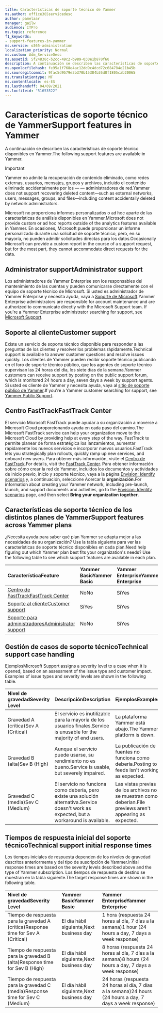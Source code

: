 ```yaml
---
title: Características de soporte técnico de Yammer
ms.author: office365servicedesc
author: pamelaar
manager: gailw
audience: ITPro
ms.topic: reference
f1_keywords:
- support-features-in-yammer
ms.service: o365-administration
localization_priority: Normal
ms.custom: Adm_ServiceDesc
ms.assetid: 5f24830c-b2cc-49c2-b989-030e1b870f60
description: A continuación se describen las características de soporte técnico disponibles en Yammer.
ms.openlocfilehash: fe95a1f768e4ac12dd9c4dcd72c684784e21b45b
ms.sourcegitcommit: 9fac5d9579e3b370b15384b36d0f1805cab20065
ms.translationtype: MT
ms.contentlocale: es-ES
ms.lasthandoff: 04/09/2021
ms.locfileid: "51653522"
---
```

# <a name="support-features-in-yammer"></a><span data-ttu-id="41d51-103">Características de soporte técnico de Yammer</span><span class="sxs-lookup"><span data-stu-id="41d51-103">Support features in Yammer</span></span>

<span data-ttu-id="41d51-104">A continuación se describen las características de soporte técnico disponibles en Yammer.</span><span class="sxs-lookup"><span data-stu-id="41d51-104">The following support features are available in Yammer.</span></span>
  
> [!IMPORTANT]
> <span data-ttu-id="41d51-105">Yammer no admite la recuperación de contenido eliminado, como redes externas, usuarios, mensajes, grupos y archivos, incluido el contenido eliminado accidentalmente por los &mdash; &mdash; administradores de red.</span><span class="sxs-lookup"><span data-stu-id="41d51-105">Yammer does not support recovering deleted content&mdash;such as external networks, users, messages, groups, and files&mdash;including content accidentally deleted by network administrators.</span></span>
>
> <span data-ttu-id="41d51-106">Microsoft no proporciona informes personalizados o ad hoc aparte de las características de análisis disponibles en Yammer.</span><span class="sxs-lookup"><span data-stu-id="41d51-106">Microsoft does not provide custom or ad hoc reports outside of the analytics features available in Yammer.</span></span> <span data-ttu-id="41d51-107">En ocasiones, Microsoft puede proporcionar un informe personalizado durante una solicitud de soporte técnico, pero, en su mayoría, no pueden admitir solicitudes directas para los datos.</span><span class="sxs-lookup"><span data-stu-id="41d51-107">Occasionally Microsoft can provide a custom report in the course of a support request, but for the most part, they cannot accommodate direct requests for the data.</span></span>

## <a name="administrator-support"></a><span data-ttu-id="41d51-108">Administrator support</span><span class="sxs-lookup"><span data-stu-id="41d51-108">Administrator support</span></span>

<span data-ttu-id="41d51-p102">Los administradores de Yammer Enterprise son los responsables del mantenimiento de las cuentas y pueden comunicarse directamente con el equipo de soporte técnico de Microsoft. Si usted es administrador de Yammer Enterprise y necesita ayuda, vaya a [Soporte de Microsoft](https://go.microsoft.com/fwlink/p/?LinkId=330922).</span><span class="sxs-lookup"><span data-stu-id="41d51-p102">Yammer Enterprise administrators are responsible for account maintenance and are authorized to communicate directly with the Microsoft Support team. If you're a Yammer Enterprise administrator searching for support, see [Microsoft Support](https://go.microsoft.com/fwlink/p/?LinkId=330922).</span></span>

## <a name="customer-support"></a><span data-ttu-id="41d51-111">Soporte al cliente</span><span class="sxs-lookup"><span data-stu-id="41d51-111">Customer support</span></span>

<span data-ttu-id="41d51-112">Existe un servicio de soporte técnico disponible para responder a las preguntas de los clientes y resolver los problemas rápidamente.</span><span class="sxs-lookup"><span data-stu-id="41d51-112">Technical support is available to answer customer questions and resolve issues quickly.</span></span> <span data-ttu-id="41d51-113">Los clientes de Yammer pueden recibir soporte técnico publicando en el foro de soporte técnico público, que los agentes de soporte técnico supervisan las 24 horas del día, los siete días de la semana.</span><span class="sxs-lookup"><span data-stu-id="41d51-113">Yammer customers can receive support by posting on the public support forum, which is monitored 24 hours a day, seven days a week by support agents.</span></span> <span data-ttu-id="41d51-114">Si usted es cliente de Yammer y necesita ayuda, vaya al [sitio de soporte público de Yammer](https://go.microsoft.com/fwlink/p/?LinkId=330921).</span><span class="sxs-lookup"><span data-stu-id="41d51-114">If you're a Yammer customer searching for support, see [Yammer Public Support](https://go.microsoft.com/fwlink/p/?LinkId=330921).</span></span>
   
## <a name="fasttrack-center"></a><span data-ttu-id="41d51-115">Centro FastTrack</span><span class="sxs-lookup"><span data-stu-id="41d51-115">FastTrack Center</span></span>

<span data-ttu-id="41d51-116">El servicio Microsoft FastTrack puede ayudar a su organización a moverse a Microsoft Cloud proporcionando ayuda en cada paso del camino.</span><span class="sxs-lookup"><span data-stu-id="41d51-116">The Microsoft FastTrack service can help your organization move to the Microsoft Cloud by providing help at every step of the way.</span></span> <span data-ttu-id="41d51-117">FastTrack te permite planear de forma estratégica los lanzamientos, aumentar rápidamente los nuevos servicios e incorporar nuevos usuarios.</span><span class="sxs-lookup"><span data-stu-id="41d51-117">FastTrack lets you strategically plan rollouts, quickly ramp up new services, and onboard new users.</span></span> <span data-ttu-id="41d51-118">Para obtener más información, visite el [Centro de FastTrack](https://go.microsoft.com/fwlink/?LinkID=518597&amp;clcid=0x409).</span><span class="sxs-lookup"><span data-stu-id="41d51-118">For details, visit the [FastTrack Center](https://go.microsoft.com/fwlink/?LinkID=518597&amp;clcid=0x409).</span></span> <span data-ttu-id="41d51-119">Para obtener información sobre cómo crear la red de Yammer, incluidos los documentos y actividades de inicio previo, inicio y soporte técnico, vaya a la página [Envision: Identify scenarios](https://fasttrack.microsoft.com/office/envision/identify-scenarios) y, a continuación, seleccione Acercar la **organización.**</span><span class="sxs-lookup"><span data-stu-id="41d51-119">For information about creating your Yammer network, including pre-launch, launch, and support documents and activities, go to the [Envision: Identify scenarios](https://fasttrack.microsoft.com/office/envision/identify-scenarios) page, and then select **Bring your organization together**.</span></span>

## <a name="support-features-across-yammer-plans"></a><span data-ttu-id="41d51-120">Características de soporte técnico de los distintos planes de Yammer</span><span class="sxs-lookup"><span data-stu-id="41d51-120">Support features across Yammer plans</span></span>

<span data-ttu-id="41d51-p105">¿Necesita ayuda para saber qué plan Yammer se adapta mejor a las necesidades de su organización? Use la tabla siguiente para ver las características de soporte técnico disponibles en cada plan.</span><span class="sxs-lookup"><span data-stu-id="41d51-p105">Need help figuring out which Yammer plan best fits your organization's needs? Use the following table to see which support features are available in each plan.</span></span>
  
|<span data-ttu-id="41d51-123">**Característica**</span><span class="sxs-lookup"><span data-stu-id="41d51-123">**Feature**</span></span>|<span data-ttu-id="41d51-124">**Yammer Basic**</span><span class="sxs-lookup"><span data-stu-id="41d51-124">**Yammer Basic**</span></span>|<span data-ttu-id="41d51-125">**Yammer Enterprise**</span><span class="sxs-lookup"><span data-stu-id="41d51-125">**Yammer Enterprise**</span></span>|
|:-----|:-----|:-----|
|[<span data-ttu-id="41d51-126">Centro de FastTrack</span><span class="sxs-lookup"><span data-stu-id="41d51-126">FastTrack Center</span></span>](https://go.microsoft.com/fwlink/?LinkID=518597&amp;clcid=0x409) <br/> |<span data-ttu-id="41d51-127">No</span><span class="sxs-lookup"><span data-stu-id="41d51-127">No</span></span>  <br/> |<span data-ttu-id="41d51-128">Sí</span><span class="sxs-lookup"><span data-stu-id="41d51-128">Yes</span></span>  <br/> |
|[<span data-ttu-id="41d51-129">Soporte al cliente</span><span class="sxs-lookup"><span data-stu-id="41d51-129">Customer support</span></span>](support-features-in-yammer.md#customer-support) <br/> |<span data-ttu-id="41d51-130">Sí</span><span class="sxs-lookup"><span data-stu-id="41d51-130">Yes</span></span>  <br/> |<span data-ttu-id="41d51-131">Sí</span><span class="sxs-lookup"><span data-stu-id="41d51-131">Yes</span></span>  <br/> |
|[<span data-ttu-id="41d51-132">Soporte para administradores</span><span class="sxs-lookup"><span data-stu-id="41d51-132">Administrator support</span></span>](support-features-in-yammer.md#administrator-support) <br/> |<span data-ttu-id="41d51-133">No</span><span class="sxs-lookup"><span data-stu-id="41d51-133">No</span></span>  <br/> |<span data-ttu-id="41d51-134">Sí</span><span class="sxs-lookup"><span data-stu-id="41d51-134">Yes</span></span>  <br/> |
 
## <a name="technical-support-case-handling"></a><span data-ttu-id="41d51-135">Gestión de casos de soporte técnico</span><span class="sxs-lookup"><span data-stu-id="41d51-135">Technical support case handling</span></span>

<span data-ttu-id="41d51-p106">Ejemplos</span><span class="sxs-lookup"><span data-stu-id="41d51-p106">Microsoft Support assigns a severity level to a case when it is opened, based on an assessment of the issue type and customer impact. Examples of issue types and severity levels are shown in the following table.</span></span> 
  
|<span data-ttu-id="41d51-138">**Nivel de gravedad**</span><span class="sxs-lookup"><span data-stu-id="41d51-138">**Severity Level**</span></span>|<span data-ttu-id="41d51-139">**Descripción**</span><span class="sxs-lookup"><span data-stu-id="41d51-139">**Description**</span></span>|<span data-ttu-id="41d51-140">**Ejemplos**</span><span class="sxs-lookup"><span data-stu-id="41d51-140">**Examples**</span></span>|
|:-----|:-----|:-----|
|<span data-ttu-id="41d51-141">Gravedad A (crítica)</span><span class="sxs-lookup"><span data-stu-id="41d51-141">Sev A (Critical)</span></span>  <br/> |<span data-ttu-id="41d51-142">El servicio es inutilizable para la mayoría de los usuarios finales.</span><span class="sxs-lookup"><span data-stu-id="41d51-142">Service is unusable for the majority of end users.</span></span>  <br/> |<span data-ttu-id="41d51-143">La plataforma Yammer está abajo.</span><span class="sxs-lookup"><span data-stu-id="41d51-143">The Yammer platform is down.</span></span>  <br/> |
|<span data-ttu-id="41d51-144">Gravedad B (alta)</span><span class="sxs-lookup"><span data-stu-id="41d51-144">Sev B (High)</span></span>  <br/> |<span data-ttu-id="41d51-145">Aunque el servicio puede usarse, su rendimiento no es bueno.</span><span class="sxs-lookup"><span data-stu-id="41d51-145">Service is usable, but severely impaired.</span></span>  <br/> |<span data-ttu-id="41d51-146">La publicación de fuentes no funciona como debería.</span><span class="sxs-lookup"><span data-stu-id="41d51-146">Posting to feeds isn't working as expected.</span></span>  <br/> |
|<span data-ttu-id="41d51-147">Gravedad C (media)</span><span class="sxs-lookup"><span data-stu-id="41d51-147">Sev C (Medium)</span></span>  <br/> |<span data-ttu-id="41d51-148">El servicio no funciona como debería, pero existe una solución alternativa.</span><span class="sxs-lookup"><span data-stu-id="41d51-148">Service doesn't work as expected, but a workaround is available.</span></span>  <br/> |<span data-ttu-id="41d51-149">Las vistas previas de los archivos no se muestran como deberían.</span><span class="sxs-lookup"><span data-stu-id="41d51-149">File previews aren't appearing as expected.</span></span>  <br/> |

## <a name="technical-support-initial-response-times"></a><span data-ttu-id="41d51-150">Tiempos de respuesta inicial del soporte técnico</span><span class="sxs-lookup"><span data-stu-id="41d51-150">Technical support initial response times</span></span>

<span data-ttu-id="41d51-151">Los tiempos iniciales de respuesta dependen de los niveles de gravedad descritos anteriormente y del tipo de suscripción de Yammer.</span><span class="sxs-lookup"><span data-stu-id="41d51-151">Initial response times are based on the severity levels described above and the type of Yammer subscription.</span></span> <span data-ttu-id="41d51-152">Los tiempos de respuesta de destino se muestran en la tabla siguiente.</span><span class="sxs-lookup"><span data-stu-id="41d51-152">The target response times are shown in the following table.</span></span>
  
|<span data-ttu-id="41d51-153">**Nivel de gravedad**</span><span class="sxs-lookup"><span data-stu-id="41d51-153">**Severity Level**</span></span>|<span data-ttu-id="41d51-154">**Yammer Basic**</span><span class="sxs-lookup"><span data-stu-id="41d51-154">**Yammer Basic**</span></span>|<span data-ttu-id="41d51-155">**Yammer Enterprise**</span><span class="sxs-lookup"><span data-stu-id="41d51-155">**Yammer Enterprise**</span></span>|
|:-----|:-----|:-----|
|<span data-ttu-id="41d51-156">Tiempo de respuesta para la gravedad A (crítica)</span><span class="sxs-lookup"><span data-stu-id="41d51-156">Response time for Sev A (Critical)</span></span>  <br/> |<span data-ttu-id="41d51-157">El día hábil siguiente,</span><span class="sxs-lookup"><span data-stu-id="41d51-157">Next business day</span></span>  <br/> |<span data-ttu-id="41d51-158">1 hora (respuesta 24 horas al día, 7 días a la semana)</span><span class="sxs-lookup"><span data-stu-id="41d51-158">1 hour (24 hours a day, 7 days a week response)</span></span>  <br/> |
|<span data-ttu-id="41d51-159">Tiempo de respuesta para la gravedad B (alta)</span><span class="sxs-lookup"><span data-stu-id="41d51-159">Response time for Sev B (High)</span></span>  <br/> |<span data-ttu-id="41d51-160">El día hábil siguiente,</span><span class="sxs-lookup"><span data-stu-id="41d51-160">Next business day</span></span>  <br/> |<span data-ttu-id="41d51-161">8 horas (respuesta 24 horas al día, 7 días a la semana)</span><span class="sxs-lookup"><span data-stu-id="41d51-161">8 hours (24 hours a day, 7 days a week response)</span></span>  <br/> |
|<span data-ttu-id="41d51-162">Tiempo de respuesta para la gravedad C (media)</span><span class="sxs-lookup"><span data-stu-id="41d51-162">Response time for Sev C (Medium)</span></span>  <br/> |<span data-ttu-id="41d51-163">El día hábil siguiente,</span><span class="sxs-lookup"><span data-stu-id="41d51-163">Next business day</span></span>  <br/> |<span data-ttu-id="41d51-164">24 horas (respuesta 24 horas al día, 7 días a la semana)</span><span class="sxs-lookup"><span data-stu-id="41d51-164">24 hours (24 hours a day, 7 days a week response)</span></span>  <br/> |
